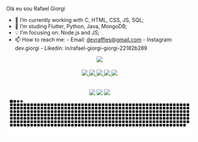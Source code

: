 Olá eu sou Rafael Giorgi

- 🔭 I’m currently working with C, HTML, CSS, JS, SQL;
- 🌱 I’m studing Flutter, Python, Java, MongoDB;
- 💡 I'm focusing on: Node.js and JS;
- 📫 How to reach me: 
        - Email: devraffles@gmail.com
        - Instagram: dev.giorgi
        - Likedin: in/rafael-giorgi-giorgi-22182b289

<div align="center">
  <a href="https://github.com/rafaelnator">
  <img height="180em" src="https://github-readme-stats.vercel.app/api/top-langs/?username=rafaelnator&layout=compact&langs_count=7&theme=transparent"/>
</div>


<div display="flexbox" gap="1rem" align="center"> <br>
  <img src="https://cdn.jsdelivr.net/gh/devicons/devicon/icons/c/c-original.svg" height="50px"/>
  <img src="https://cdn.jsdelivr.net/gh/devicons/devicon/icons/html5/html5-original.svg" height="50px"/>
  <img src="https://cdn.jsdelivr.net/gh/devicons/devicon/icons/css3/css3-original.svg" height="50px"/>       
  <img src="https://cdn.jsdelivr.net/gh/devicons/devicon/icons/mysql/mysql-original-wordmark.svg" height="50px"/>
  <img src="https://cdn.jsdelivr.net/gh/devicons/devicon/icons/mongodb/mongodb-original-wordmark.svg" height="50px"/>
</div> <br>

<div display="flexbox" gap="1rem" align="center"><br>
<a href="https://www.instagram.com/dev.giorgii/" target="_blank"><img src="https://img.shields.io/badge/-Instagram-%23E4405F?style=for-the-badge&logo=instagram&logoColor=white" target="_blank"></a>
<a href = "mailto:devraffles@gmail.com"><img src="https://img.shields.io/badge/-Gmail-%23333?style=for-the-badge&logo=gmail&logoColor=white" target="_blank"></a>
<a href="https://www.linkedin.com/in/rafael-giorgi-giorgi-22182b289/" target="_blank"><img src="https://img.shields.io/badge/-LinkedIn-%230077B5?style=for-the-badge&logo=linkedin&logoColor=white" target="_blank"></a> 
</div>

<picture>
  <source
    media="(prefers-color-scheme: dark)"
    srcset="https://raw.githubusercontent.com/platane/snk/output/github-contribution-grid-snake-dark.svg"
  />
  <source
    media="(prefers-color-scheme: light)"
    srcset="https://raw.githubusercontent.com/platane/snk/output/github-contribution-grid-snake.svg"
  />
  <img
    alt="github contribution grid snake animation"
    src="https://raw.githubusercontent.com/platane/snk/output/github-contribution-grid-snake.svg"
  />
</picture>
